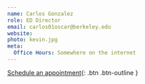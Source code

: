 ```yaml
---
name: Carlos Gonzalez
role: ED Director
email: carlos01oscar@berkeley.edu
website: 
photo: kevin.jpg
meta:
  Office Hours: Somewhere on the internet
---
```


[Schedule an appointment](#){: .btn .btn-outline }